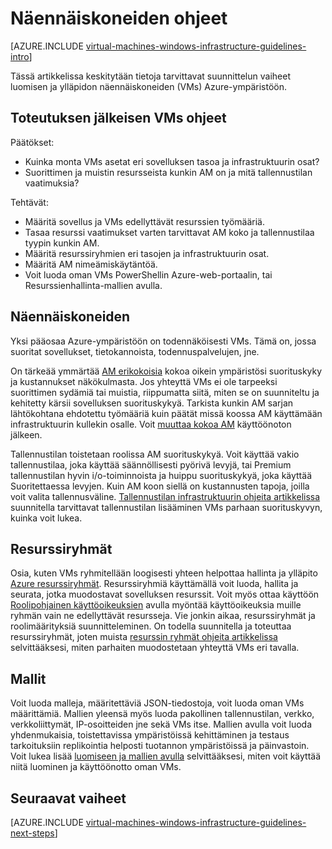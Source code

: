 <properties
    pageTitle="Windowsin näennäiskoneiden ohjeet | Microsoft Azure"
    description="Lisätietoja keskeisiä suunnittelu ja käyttöönotto ohjeita käyttöönoton näennäiskoneiden windows Azure tuominen"
    documentationCenter=""
    services="virtual-machines-windows"
    authors="iainfoulds"
    manager="timlt"
    editor=""
    tags="azure-resource-manager"/>

<tags
    ms.service="virtual-machines-windows"
    ms.workload="infrastructure-services"
    ms.tgt_pltfrm="vm-windows"
    ms.devlang="na"
    ms.topic="article"
    ms.date="09/08/2016"
    ms.author="iainfou"/>

# <a name="virtual-machines-guidelines"></a>Näennäiskoneiden ohjeet

[AZURE.INCLUDE [virtual-machines-windows-infrastructure-guidelines-intro](../../includes/virtual-machines-windows-infrastructure-guidelines-intro.md)] 

Tässä artikkelissa keskitytään tietoja tarvittavat suunnittelun vaiheet luomisen ja ylläpidon näennäiskoneiden (VMs) Azure-ympäristöön.

## <a name="implementation-guidelines-for-vms"></a>Toteutuksen jälkeisen VMs ohjeet
Päätökset:

- Kuinka monta VMs asetat eri sovelluksen tasoa ja infrastruktuurin osat?
- Suorittimen ja muistin resursseista kunkin AM on ja mitä tallennustilan vaatimuksia?

Tehtävät:

- Määritä sovellus ja VMs edellyttävät resurssien työmääriä.
- Tasaa resurssi vaatimukset varten tarvittavat AM koko ja tallennustilaa tyypin kunkin AM.
- Määritä resurssiryhmien eri tasojen ja infrastruktuurin osat.
- Määritä AM nimeämiskäytäntöä.
- Voit luoda oman VMs PowerShellin Azure-web-portaalin, tai Resurssienhallinta-mallien avulla.

## <a name="virtual-machines"></a>Näennäiskoneiden

Yksi pääosaa Azure-ympäristöön on todennäköisesti VMs. Tämä on, jossa suoritat sovellukset, tietokannoista, todennuspalvelujen, jne.

On tärkeää ymmärtää [AM erikokoisia](virtual-machines-windows-sizes.md) kokoa oikein ympäristösi suorituskyky ja kustannukset näkökulmasta. Jos yhteyttä VMs ei ole tarpeeksi suorittimen sydämiä tai muistia, riippumatta siitä, miten se on suunniteltu ja kehitetty kärsii sovelluksen suorituskykyä. Tarkista kunkin AM sarjan lähtökohtana ehdotettu työmääriä kuin päätät missä koossa AM käyttämään infrastruktuurin kullekin osalle. Voit [muuttaa kokoa AM](https://azure.microsoft.com/blog/resize-virtual-machines/) käyttöönoton jälkeen.

Tallennustilan toistetaan roolissa AM suorituskykyä. Voit käyttää vakio tallennustilaa, joka käyttää säännöllisesti pyörivä levyjä, tai Premium tallennustilan hyvin i/o-toiminnoista ja huippu suorituskykyä, joka käyttää Suoritettaessa levyjen. Kuin AM koon siellä on kustannusten tapoja, joilla voit valita tallennusväline. [Tallennustilan infrastruktuurin ohjeita artikkelissa](virtual-machines-windows-infrastructure-storage-solutions-guidelines.md) suunnitella tarvittavat tallennustilan lisääminen VMs parhaan suorituskyvyn, kuinka voit lukea.


## <a name="resource-groups"></a>Resurssiryhmät
Osia, kuten VMs ryhmitellään loogisesti yhteen helpottaa hallinta ja ylläpito [Azure resurssiryhmät](../azure-resource-manager/resource-group-overview.md). Resurssiryhmiä käyttämällä voit luoda, hallita ja seurata, jotka muodostavat sovelluksen resurssit. Voit myös ottaa käyttöön [Roolipohjainen käyttöoikeuksien](../active-directory/role-based-access-control-what-is.md) avulla myöntää käyttöoikeuksia muille ryhmän vain ne edellyttävät resursseja. Vie jonkin aikaa, resurssiryhmät ja roolimäärityksiä suunnitteleminen. On todella suunnitella ja toteuttaa resurssiryhmät, joten muista [resurssin ryhmät ohjeita artikkelissa](virtual-machines-windows-infrastructure-resource-groups-guidelines.md) selvittääksesi, miten parhaiten muodostetaan yhteyttä VMs eri tavalla.


## <a name="templates"></a>Mallit 
Voit luoda malleja, määritettäviä JSON-tiedostoja, voit luoda oman VMs määrittämiä. Mallien yleensä myös luoda pakollinen tallennustilan, verkko, verkkoliittymät, IP-osoitteiden jne sekä VMs itse. Mallien avulla voit luoda yhdenmukaisia, toistettavissa ympäristöissä kehittäminen ja testaus tarkoituksiin replikointia helposti tuotannon ympäristöissä ja päinvastoin. Voit lukea lisää [luomiseen ja mallien avulla](../azure-resource-manager/resource-group-overview.md#template-deployment) selvittääksesi, miten voit käyttää niitä luominen ja käyttöönotto oman VMs.


## <a name="next-steps"></a>Seuraavat vaiheet
[AZURE.INCLUDE [virtual-machines-windows-infrastructure-guidelines-next-steps](../../includes/virtual-machines-windows-infrastructure-guidelines-next-steps.md)] 